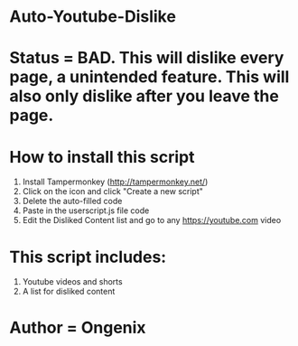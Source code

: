 # Auto-Youtube-Dislike

# Status = BAD. This will dislike every page, a unintended feature. This will also only dislike after you leave the page.

# How to install this script
1. Install Tampermonkey (http://tampermonkey.net/)
2. Click on the icon and click "Create a new script"
3. Delete the auto-filled code
4. Paste in the userscript.js file code
5. Edit the Disliked Content list and go to any https://youtube.com video

# This script includes:
1. Youtube videos and shorts
2. A list for disliked content

# Author = Ongenix
